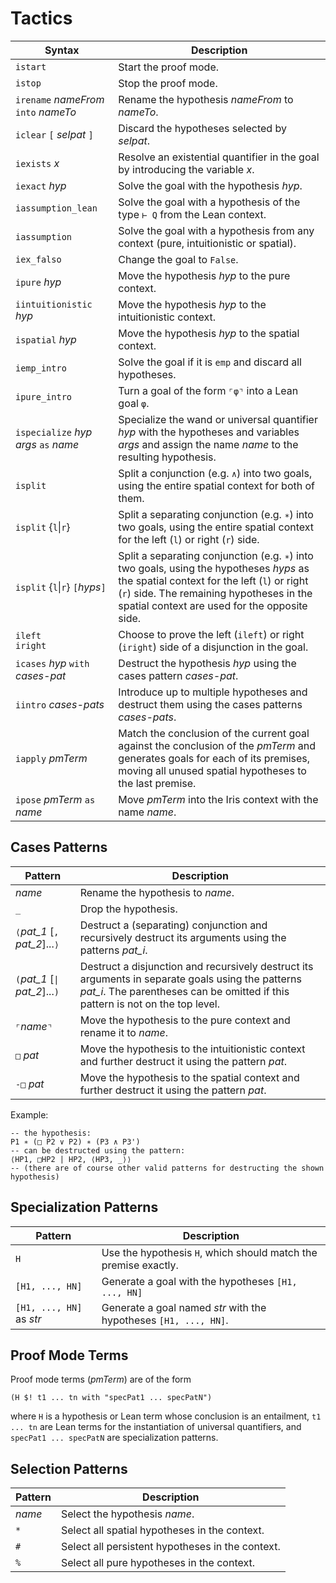 # Tactics

| Syntax                                 | Description                                                                                                                                                                                                                          |
|----------------------------------------|--------------------------------------------------------------------------------------------------------------------------------------------------------------------------------------------------------------------------------------|
| `istart`                               | Start the proof mode.                                                                                                                                                                                                                |
| `istop`                                | Stop the proof mode.                                                                                                                                                                                                                 |
| `irename` *nameFrom* `into` *nameTo*   | Rename the hypothesis *nameFrom* to *nameTo*.                                                                                                                                                                                        |
| `iclear` `[` *selpat* `]`                         | Discard the hypotheses selected by *selpat*.                                                                                                                                                                                                        |
| `iexists` *x*                          | Resolve an existential quantifier in the goal by introducing the variable *x*.                                                                                                                                                       |
| `iexact` *hyp*                         | Solve the goal with the hypothesis *hyp*.                                                                                                                                                                                            |
| `iassumption_lean`                     | Solve the goal with a hypothesis of the type `⊢ Q` from the Lean context.                                                                                                                                                            |
| `iassumption`                          | Solve the goal with a hypothesis from any context (pure, intuitionistic or spatial).                                                                                                                                                 |
| `iex_falso`                            | Change the goal to `False`.                                                                                                                                                                                                          |
| `ipure` *hyp*                          | Move the hypothesis *hyp* to the pure context.                                                                                                                                                                                       |
| `iintuitionistic` *hyp*                | Move the hypothesis *hyp* to the intuitionistic context.                                                                                                                                                                             |
| `ispatial` *hyp*                       | Move the hypothesis *hyp* to the spatial context.                                                                                                                                                                                    |
| `iemp_intro`                           | Solve the goal if it is `emp` and discard all hypotheses.                                                                                                                                                                            |
| `ipure_intro`                          | Turn a goal of the form `⌜φ⌝` into a Lean goal `φ`.                                                                                                                                                                                  |
| `ispecialize` *hyp* *args* `as` *name* | Specialize the wand or universal quantifier *hyp* with the hypotheses and variables *args* and assign the name *name* to the resulting hypothesis.                                                                                   |
| `isplit`                               | Split a conjunction (e.g. `∧`) into two goals, using the entire spatial context for both of them.                                                                                                                                    |
| `isplit` {`l`\|`r`}                    | Split a separating conjunction (e.g. `∗`) into two goals, using the entire spatial context for the left (`l`) or right (`r`) side.                                                                                                   |
| `isplit` {`l`\|`r`} `[`*hyps*`]`       | Split a separating conjunction (e.g. `∗`) into two goals, using the hypotheses *hyps* as the spatial context for the left (`l`) or right (`r`) side. The remaining hypotheses in the spatial context are used for the opposite side. |
| `ileft`<br>`iright`                    | Choose to prove the left (`ileft`) or right (`iright`) side of a disjunction in the goal.                                                                                                                                            |
| `icases` *hyp* `with` *cases-pat*      | Destruct the hypothesis *hyp* using the cases pattern *cases-pat*.                                                                                                                                                                   |
| `iintro` *cases-pats*                  | Introduce up to multiple hypotheses and destruct them using the cases patterns *cases-pats*.                                                                                                                                         |
| `iapply` *pmTerm*                      | Match the conclusion of the current goal against the conclusion of the *pmTerm* and generates goals for each of its premises, moving all unused spatial hypotheses to the last premise.                                              |
| `ipose` *pmTerm* `as` *name*           | Move *pmTerm* into the Iris context with the name *name*.                                                                                                                                                                               |

## Cases Patterns

| Pattern                         | Description                                                                                                                                                                         |
|---------------------------------|-------------------------------------------------------------------------------------------------------------------------------------------------------------------------------------|
| *name*                          | Rename the hypothesis to *name*.                                                                                                                                                    |
| `_`                             | Drop the hypothesis.                                                                                                                                                                |
| `⟨`*pat_1* [`,` *pat_2*]...`⟩`  | Destruct a (separating) conjunction and recursively destruct its arguments using the patterns *pat_i*.                                                                              |
| `(`*pat_1* [`\|` *pat_2*]...`)` | Destruct a disjunction and recursively destruct its arguments in separate goals using the patterns *pat_i*. The parentheses can be omitted if this pattern is not on the top level. |
| `⌜`*name*`⌝`                    | Move the hypothesis to the pure context and rename it to *name*.                                                                                                                    |
| `□` *pat*                       | Move the hypothesis to the intuitionistic context and further destruct it using the pattern *pat*.                                                                                  |
| `-□` *pat*                      | Move the hypothesis to the spatial context and further destruct it using the pattern *pat*.                                                                                         |

Example:
```lean
-- the hypothesis:
P1 ∗ (□ P2 ∨ P2) ∗ (P3 ∧ P3')
-- can be destructed using the pattern:
⟨HP1, □HP2 | HP2, ⟨HP3, _⟩⟩
-- (there are of course other valid patterns for destructing the shown hypothesis)
```

## Specialization Patterns

| Pattern                         | Description                                                                                                                                                                         |
|---------------------------------|-------------------------------------------------------------------------------------------------------------------------------------------------------------------------------------|
| `H`                             | Use the hypothesis `H`, which should match the premise exactly.                                                                                                                                               |
| `[H1, ..., HN]`                 | Generate a goal with the hypotheses `[H1, ..., HN]`                                                                                                                                                                |
| `[H1, ..., HN]` as *str*        | Generate a goal named *str* with the hypotheses `[H1, ..., HN]`.                                                                                                                                                            |

## Proof Mode Terms

Proof mode terms (*pmTerm*) are of the form
```
(H $! t1 ... tn with "specPat1 ... specPatN")
```
where `H` is a hypothesis or Lean term whose conclusion is an entailment, `t1 ... tn` are Lean terms for the instantiation of universal quantifiers, and `specPat1 ... specPatN` are specialization patterns.

## Selection Patterns

| Pattern                         | Description                                                                                                                                                                         |
|---------------------------------|-------------------------------------------------------------------------------------------------------------------------------------------------------------------------------------|
| *name*                          | Select the hypothesis *name*.                                                                                                                                                    |
| `*`                             |  Select all spatial hypotheses in the context.                                                                                                                                                                |
| `#`                             |  Select all persistent hypotheses in the context.                                                                                                                                                                |
| `%`                             |  Select all pure hypotheses in the context.                                                                                                                                                                |
